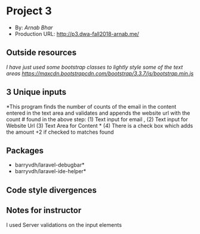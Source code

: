 # Project 3
+ By: *Arnab Bhar*
+ Production URL: <http://p3.dwa-fall2018-arnab.me/>

## Outside resources
*I have just used some bootstrap classes to lightly style some of the text areas*
*https://maxcdn.bootstrapcdn.com/bootstrap/3.3.7/js/bootstrap.min.js*

## 3 Unique inputs
*This program finds the number of counts of the email in the content entered in the text area and validates and appends the website url with the count # found in the above step: (1) Text input for email , (2) Text input for Website Url  (3) Text Area for Content * (4) There is a check box which adds the amount +2 if checked to matches found

## Packages
* barryvdh/laravel-debugbar*
* barryvdh/laravel-ide-helper*

## Code style divergences

## Notes for instructor
I used Server validations on the input elements 
